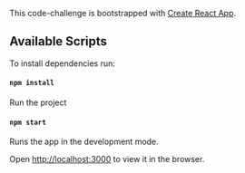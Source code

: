 This code-challenge is bootstrapped with [Create React App](https://github.com/facebook/create-react-app).

## Available Scripts

To install dependencies run:

#### `npm install`

Run the project

#### `npm start`

Runs the app in the development mode.

Open [http://localhost:3000](http://localhost:3000) to view it in the browser.
